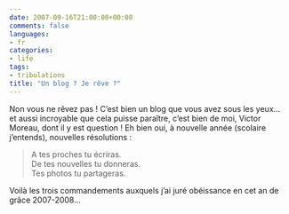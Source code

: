 ```yaml
---
date: 2007-09-16T21:00:00+00:00
comments: false
languages: 
- fr
categories: 
- life
tags:
- tribulations
title: "Un blog ? Je rêve ?"
---
```


Non vous ne rêvez pas ! C’est bien un blog que vous avez sous les yeux... et aussi incroyable que cela puisse paraître, c’est bien de moi, Victor Moreau, dont il y est question ! Eh bien oui, à nouvelle année (scolaire j’entends), nouvelles résolutions :

> A tes proches tu écriras.  
> De tes nouvelles tu donneras.  
> Tes photos tu partageras.  

Voilà les trois commandements auxquels j’ai juré obéissance en cet an de grâce 2007-2008...
